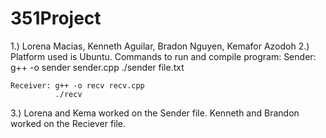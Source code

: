 # 351Project
1.) Lorena Macias, Kenneth Aguilar, Bradon Nguyen, Kemafor Azodoh 
2.) Platform used is Ubuntu. Commands to run and compile program:
    Sender: g++ -o sender sender.cpp
            ./sender file.txt
            
    Receiver: g++ -o recv recv.cpp 
              ./recv
3.) Lorena and Kema worked on the Sender file.
    Kenneth and Brandon worked on the Reciever file. 
